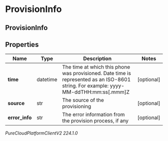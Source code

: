 # ProvisionInfo

## ProvisionInfo

## Properties

|Name | Type | Description | Notes|
|------------ | ------------- | ------------- | -------------|
| **time** | datetime | The time at which this phone was provisioned. Date time is represented as an ISO-8601 string. For example: yyyy-MM-ddTHH:mm:ss[.mmm]Z | [optional] |
| **source** | str | The source of the provisioning | [optional] |
| **error_info** | str | The error information from the provision process, if any | [optional] |



_PureCloudPlatformClientV2 224.1.0_
